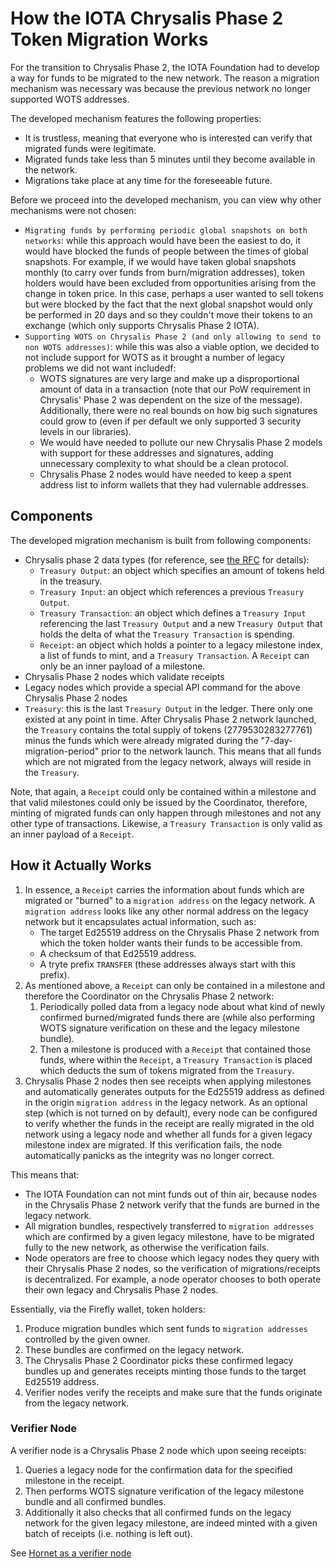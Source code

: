 # How the IOTA Chrysalis Phase 2 Token Migration Works

For the transition to Chrysalis Phase 2, the IOTA Foundation had to develop a way for funds to be migrated to the new
network. The reason a migration mechanism was necessary was because the previous network no longer supported WOTS addresses.

The developed mechanism features the following properties:

- It is trustless, meaning that everyone who is interested can verify that migrated funds were legitimate.
- Migrated funds take less than 5 minutes until they become available in the network.
- Migrations take place at any time for the foreseeable future.

Before we proceed into the developed mechanism, you can view why other mechanisms were not chosen:

- `Migrating funds by performing periodic global snapshots on both networks`: while this approach would have
  been the easiest to do, it would have blocked the funds of people between the times of global snapshots. For example, if
  we would have taken global snapshots monthly (to carry over funds from burn/migration addresses), token holders would
  have been excluded from opportunities arising from the change in token price. In this case, perhaps a user wanted to sell
  tokens but were blocked by the fact that the next global snapshot would only be performed in 20 days and so they
  couldn't move their tokens to an exchange (which only supports Chrysalis Phase 2 IOTA).
- `Supporting WOTS on Chrysalis Phase 2 (and only allowing to send to non WOTS addresses)`: while this was also a
  viable option, we decided to not include support for WOTS as it brought a number of legacy problems we did not want includedf:
    - WOTS signatures are very large and make up a disproportional amount of data in a transaction (note that our PoW
      requirement in Chrysalis' Phase 2 was dependent on the size of the message). Additionally, there were no real bounds
      on how big such signatures could grow to (even if per default we only supported 3 security levels in our
      libraries).
    - We would have needed to pollute our new Chrysalis Phase 2 models with support for these addresses and signatures,
      adding unnecessary complexity to what should be a clean protocol.
    - Chrysalis Phase 2 nodes would have needed to keep a spent address list to inform wallets that they had vulernable
      addresses.

## Components

The developed migration mechanism is built from following components:

- Chrysalis phase 2 data types (for reference, see [the RFC](https://github.com/luca-moser/protocol-rfcs/blob/rfc/wotsicide/text/0035-wotsicide/0035-wotsicide.md) for details):
    - `Treasury Output`: an object which specifies an amount of tokens held in the treasury.
    - `Treasury Input`: an object which references a previous `Treasury Output`.
    - `Treasury Transaction`: an object which defines a `Treasury Input` referencing the last `Treasury Output` and a
      new `Treasury Output` that holds the delta of what the `Treasury Transaction` is spending.
    - `Receipt`: an object which holds a pointer to a legacy milestone index, a list of funds to mint, and
      a `Treasury Transaction`. A `Receipt` can only be an inner payload of a milestone.
- Chrysalis Phase 2 nodes which validate receipts
- Legacy nodes which provide a special API command for the above Chrysalis Phase 2 nodes
- `Treasury`: this is the last `Treasury Output` in the ledger. There only one existed at any point in time.
  After Chrysalis Phase 2 network launched, the `Treasury` contains the total supply of tokens (2779530283277761) minus the funds which were already migrated during the "7-day-migration-period" prior to the network launch. This means that all funds which are not migrated from the legacy network, always will reside in the `Treasury`.

Note, that again, a `Receipt` could only be contained within a milestone and that valid milestones could only be issued by
the Coordinator, therefore, minting of migrated funds can only happen through milestones and not any other type of
transactions. Likewise, a `Treasury Transaction` is only valid as an inner payload of a `Receipt`.

## How it Actually Works

1. In essence, a `Receipt` carries the information about funds which are migrated or "burned" to a `migration address`
   on the legacy network. A `migration address` looks like any other normal address on the legacy network but it
   encapsulates actual information, such as:
    - The target Ed25519 address on the Chrysalis Phase 2 network from which the token holder wants their funds to be
      accessible from.
    - A checksum of that Ed25519 address.
    - A tryte prefix `TRANSFER` (these addresses always start with this prefix).
1. As mentioned above, a `Receipt` can only be contained in a milestone and therefore the Coordinator on the Chrysalis
   Phase 2 network:
    1. Periodically polled data from a legacy node about what kind of newly confirmed burned/migrated funds there are (while also performing WOTS signature verification on these and the legacy milestone bundle).
    1. Then a milestone is produced with a `Receipt` that contained those funds, where within the `Receipt`,
       a `Treasury Transaction` is placed which deducts the sum of tokens migrated from the `Treasury`.
1. Chrysalis Phase 2 nodes then see receipts when applying milestones and automatically generates outputs for the Ed25519
   address as defined in the origin `migration address` in the legacy network. As an optional step (which is not turned
   on by default), every node can be configured to verify whether the funds in the receipt are really migrated in the
   old network using a legacy node and whether all funds for a given legacy milestone index are migrated. If this
   verification fails, the node automatically panicks as the integrity was no longer correct.

This means that:

- The IOTA Foundation can not mint funds out of thin air, because nodes in the Chrysalis Phase 2 network verify that the
  funds are burned in the legacy network.
- All migration bundles, respectively transferred to `migration addresses` which are confirmed by a given legacy
  milestone, have to be migrated fully to the new network, as otherwise the verification fails.
- Node operators are free to choose which legacy nodes they query with their Chrysalis Phase 2 nodes, so the
  verification of migrations/receipts is decentralized. For example, a node operator chooses to both operate their own
  legacy and Chrysalis Phase 2 nodes.

Essentially, via the Firefly wallet, token holders:

1. Produce migration bundles which sent funds to `migration addresses` controlled by the given owner.
1. These bundles are confirmed on the legacy network.
1. The Chrysalis Phase 2 Coordinator picks these confirmed legacy bundles up and generates receipts minting those funds
   to the target Ed25519 address.
1. Verifier nodes verify the receipts and make sure that the funds originate from the legacy network.

### Verifier Node

A verifier node is a Chrysalis Phase 2 node which upon seeing receipts:

1. Queries a legacy node for the confirmation data for the specified milestone in the receipt.
1. Then performs WOTS signature verification of the legacy milestone bundle and all confirmed bundles.
1. Additionally it also checks that all confirmed funds on the legacy network for the given legacy milestone, are
   indeed minted with a given batch of receipts (i.e. nothing is left out).

See [Hornet as a verifier node](https://hornet.docs.iota.org/post_installation/run_as_verifier.html)